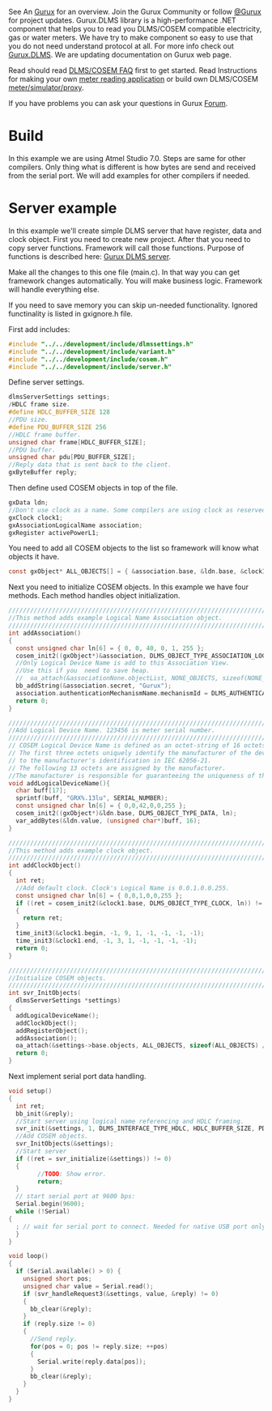 See An [Gurux](http://www.gurux.org/ "Gurux") for an overview.
Join the Gurux Community or follow [@Gurux](https://twitter.com/guruxorg "@Gurux") for project updates.
Gurux.DLMS library is a high-performance .NET component that helps you to read you DLMS/COSEM compatible electricity, gas or water meters. We have try to make component so easy to use that you do not need understand protocol at all.
For more info check out [Gurux.DLMS](http://www.gurux.fi/index.php?q=Gurux.DLMS "Gurux.DLMS").
We are updating documentation on Gurux web page. 

Read should read [DLMS/COSEM FAQ](http://www.gurux.org/index.php?q=DLMSCOSEMFAQ) first to get started. Read Instructions for making your own [meter reading application](http://www.gurux.org/index.php?q=DLMSIntro) or build own 
DLMS/COSEM [meter/simulator/proxy](http://www.gurux.org/index.php?q=OwnDLMSMeter).

If you have problems you can ask your questions in Gurux [Forum](http://www.gurux.org/forum).


Build
=========================== 

In this example we are using Atmel Studio 7.0. Steps are same for other compilers. Only thing what is different is how bytes are send and received from the serial port.
We will add examples for other compilers if needed. 

Server example
=========================== 
In this example we'll create simple DLMS server that have register, data and clock object.
First you need to create new project. After that you need to copy server functions.
Framework will call those functions. Purpose of functions is described here:
[Gurux DLMS server](http://gurux.fi/Gurux.DLMS.Server "Gurux DLMS server").

Make all the changes to this one file (main.c). In that way you can get framework changes automatically. You will make business logic.
Framework will handle everything else.

If you need to save memory you can skip un-needed functionality. Ignored functinality is listed in gxignore.h file. 

First add includes:

```c
#include "../../development/include/dlmssettings.h"
#include "../../development/include/variant.h"
#include "../../development/include/cosem.h"
#include "../../development/include/server.h"
```

Define server settings.
```c
dlmsServerSettings settings;
/HDLC frame size.
#define HDLC_BUFFER_SIZE 128
//PDU size.
#define PDU_BUFFER_SIZE 256
//HDLC frame buffer.
unsigned char frame[HDLC_BUFFER_SIZE];
//PDU buffer.
unsigned char pdu[PDU_BUFFER_SIZE];
//Reply data that is sent back to the client.
gxByteBuffer reply;
```

Then define used COSEM objects in top of the file.

```c
gxData ldn;
//Don't use clock as a name. Some compilers are using clock as reserved word.
gxClock clock1;
gxAssociationLogicalName association;
gxRegister activePowerL1;
```

You need to add all COSEM objects to the list so framework will know what objects it have. 

```c
const gxObject* ALL_OBJECTS[] = { &association.base, &ldn.base, &clock1.base, &activePowerL1.base };
```

Next you need to initialize COSEM objects. In this example we have four methods. Each method handles object initialization.

```c
///////////////////////////////////////////////////////////////////////
//This method adds example Logical Name Association object.
///////////////////////////////////////////////////////////////////////
int addAssociation()
{
  const unsigned char ln[6] = { 0, 0, 40, 0, 1, 255 };
  cosem_init2((gxObject*)&association, DLMS_OBJECT_TYPE_ASSOCIATION_LOGICAL_NAME, ln);
  //Only Logical Device Name is add to this Association View.
  //Use this if you  need to save heap.
  //  oa_attach(&associationNone.objectList, NONE_OBJECTS, sizeof(NONE_OBJECTS) / sizeof(NONE_OBJECTS[0]));
  bb_addString(&association.secret, "Gurux");
  association.authenticationMechanismName.mechanismId = DLMS_AUTHENTICATION_NONE;
  return 0;
}

///////////////////////////////////////////////////////////////////////
//Add Logical Device Name. 123456 is meter serial number.
///////////////////////////////////////////////////////////////////////
// COSEM Logical Device Name is defined as an octet-string of 16 octets.
// The first three octets uniquely identify the manufacturer of the device and it corresponds
// to the manufacturer's identification in IEC 62056-21.
// The following 13 octets are assigned by the manufacturer.
//The manufacturer is responsible for guaranteeing the uniqueness of these octets.
void addLogicalDeviceName(){
  char buff[17];
  sprintf(buff, "GRX%.13lu", SERIAL_NUMBER);
  const unsigned char ln[6] = { 0,0,42,0,0,255 };
  cosem_init2((gxObject*)&ldn.base, DLMS_OBJECT_TYPE_DATA, ln);
  var_addBytes(&ldn.value, (unsigned char*)buff, 16);
}

///////////////////////////////////////////////////////////////////////
//This method adds example clock object.
///////////////////////////////////////////////////////////////////////
int addClockObject()
{
  int ret;
  //Add default clock. Clock's Logical Name is 0.0.1.0.0.255.
  const unsigned char ln[6] = { 0,0,1,0,0,255 };
  if ((ret = cosem_init2(&clock1.base, DLMS_OBJECT_TYPE_CLOCK, ln)) != 0)
  {
    return ret;
  }
  time_init3(&clock1.begin, -1, 9, 1, -1, -1, -1, -1);
  time_init3(&clock1.end, -1, 3, 1, -1, -1, -1, -1);
  return 0;
}

///////////////////////////////////////////////////////////////////////
//Initialize COSEM objects.
///////////////////////////////////////////////////////////////////////
int svr_InitObjects(
  dlmsServerSettings *settings)
{
  addLogicalDeviceName();
  addClockObject();
  addRegisterObject();
  addAssociation();
  oa_attach(&settings->base.objects, ALL_OBJECTS, sizeof(ALL_OBJECTS) / sizeof(ALL_OBJECTS[0]));
  return 0;
}
```

Next implement serial port data handling.

```c
void setup() 
{
  int ret;
  bb_init(&reply);
  //Start server using logical name referencing and HDLC framing.
  svr_init(&settings, 1, DLMS_INTERFACE_TYPE_HDLC, HDLC_BUFFER_SIZE, PDU_BUFFER_SIZE, frame, HDLC_BUFFER_SIZE, pdu, PDU_BUFFER_SIZE);
  //Add COSEM objects.
  svr_InitObjects(&settings);
  //Start server
  if ((ret = svr_initialize(&settings)) != 0)
  {
		//TODO: Show error.
		return;
  }
  // start serial port at 9600 bps:
  Serial.begin(9600);
  while (!Serial) 
{
  ; // wait for serial port to connect. Needed for native USB port only
  }
}

void loop() 
{
  if (Serial.available() > 0) {
    unsigned short pos;
    unsigned char value = Serial.read();
    if (svr_handleRequest3(&settings, value, &reply) != 0)
    {
      bb_clear(&reply);
    }
    if (reply.size != 0)
    {
      //Send reply.
      for(pos = 0; pos != reply.size; ++pos)
      {
        Serial.write(reply.data[pos]);
      }
      bb_clear(&reply);
    }
  }
}

```